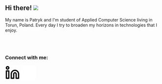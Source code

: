 ## Hi there! <img src="https://raw.githubusercontent.com/MartinHeinz/MartinHeinz/master/wave.gif" width="30px">

My name is Patryk and I'm student of Applied Computer Science living in Torun, Poland. Every day I try to broaden my horizons in technologies that I enjoy.

<br />
<br />

### Connect with me:

[![website](./img/linkedin-light.svg)](https://www.linkedin.com/in/patryk-sztuczka#gh-light-mode-only)
[![website](./img/linkedin-dark.svg)](https://www.linkedin.com/in/patryk-sztuczka#gh-dark-mode-only)
